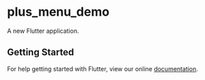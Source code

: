 # plus_menu_demo

A new Flutter application.

## Getting Started

For help getting started with Flutter, view our online
[documentation](https://flutter.io/).

